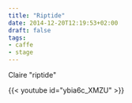 ```yaml
---
title: "Riptide"
date: 2014-12-20T12:19:53+02:00
draft: false
tags:
- caffe
- stage
---
```


Claire "riptide"

{{< youtube id="ybia6c_XMZU"  >}}
